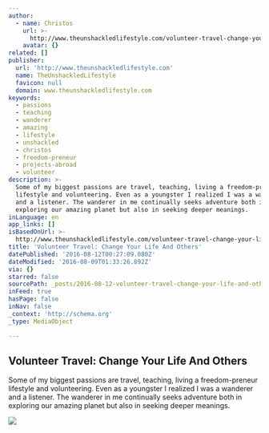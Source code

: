```yaml
---
author:
  - name: Christos
    url: >-
      http://www.theunshackledlifestyle.com/volunteer-travel-change-your-life-and-others/
    avatar: {}
related: []
publisher:
  url: 'http://www.theunshackledlifestyle.com'
  name: TheUnshackledLifestyle
  favicon: null
  domain: www.theunshackledlifestyle.com
keywords:
  - passions
  - teaching
  - wanderer
  - amazing
  - lifestyle
  - unshackled
  - christos
  - freedom-preneur
  - projects-abroad
  - volunteer
description: >-
  Some of my biggest passions are travel, teaching, living a freedom-preneur
  lifestyle and volunteering. Even as a youngster I realized I was a wanderer
  and a listener. The wanderer in me continually seeks adventure both in
  exploring our amazing planet but also in seeking deeper meanings.
inLanguage: en
app_links: []
isBasedOnUrl: >-
  http://www.theunshackledlifestyle.com/volunteer-travel-change-your-life-and-others/
title: 'Volunteer Travel: Change Your Life And Others'
datePublished: '2016-08-12T00:27:09.080Z'
dateModified: '2016-08-09T01:33:26.892Z'
via: {}
starred: false
sourcePath: _posts/2016-08-12-volunteer-travel-change-your-life-and-others.md
inFeed: true
hasPage: false
inNav: false
_context: 'http://schema.org'
_type: MediaObject

---
```

<article style=""><h1>Volunteer Travel: Change Your Life And Others</h1><p>Some of my biggest passions are travel, teaching, living a freedom-preneur lifestyle and volunteering. Even as a youngster I realized I was a wanderer and a listener. The wanderer in me continually seeks adventure both in exploring our amazing planet but also in seeking deeper meanings.</p><img src="http://www.theunshackledlifestyle.com/TheUnshackledLifestyle/images/19017/IMG_5216.jpg" /></article>